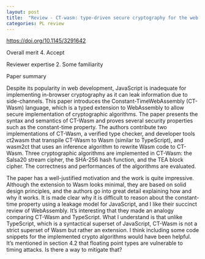 ```yaml
---
layout: post
title:  "Review - CT-wasm: type-driven secure cryptography for the web ecosystem"
categories: PL review
---
```


https://doi.org/10.1145/3291642

Overall merit
4. Accept

Reviewer expertise
2. Some familiarity

Paper summary

Despite its popularity in web development, JavaScript is inadequate for implementing in-browser cryptography as it can leak information due to side-channels. This paper introduces the Constant-TimeWebAssembly (CT-Wasm) language, which is a typed extension to WebAssembly to allow secure implementation of cryptographic algorithms. The paper presents the syntax and semantics of CT-Wasm and proves several security properties such as the constant-time property. The authors contribute two implementations of CT-Wasm, a verified type checker, and developer tools ct2wasm that transpile CT-Wasm to Wasm (similar to TypeScript), and wasm2ct that uses an inference algorithm to rewrite Wasm code to CT-Wasm. Three cryptographic algorithms are implemented in CT-Wasm: the Salsa20 stream cipher, the SHA-256 hash function, and the TEA block cipher. The correctness and performances of the algorithms are evaluated.

The paper has a well-justified motivation and the work is quite impressive. Although the extension to Wasm looks minimal, they are based on solid design principles, and the authors go into great detail explaining how and why it works. It is made clear why it is difficult to reason about the constant-time property using a leakage model for JavaScript, and I like their succinct review of WebAssembly. It’s interesting that they made an analogy comparing CT-Wasm and TypeScript. What I understand is that unlike TypeScript, which is a syntactical superset of JavaScript, CT-Wasm is not a strict superset of Wasm but rather an extension. I think including some code snippets for the implemented crypto algorithms would have been helpful. It’s mentioned in section 4.2 that floating point types are vulnerable to timing attacks. Is there a way to mitigate that?
